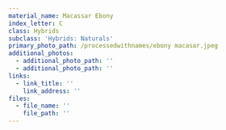 ```yaml
---
material_name: Macassar Ebony
index_letter: C
class: Hybrids
subclass: 'Hybrids: Naturals'
primary_photo_path: /processedwithnames/ebony macasar.jpeg
additional_photos:
  - additional_photo_path: ''
  - additional_photo_path: ''
links:
  - link_title: ''
    link_address: ''
files:
  - file_name: ''
    file_path: ''
---
```

